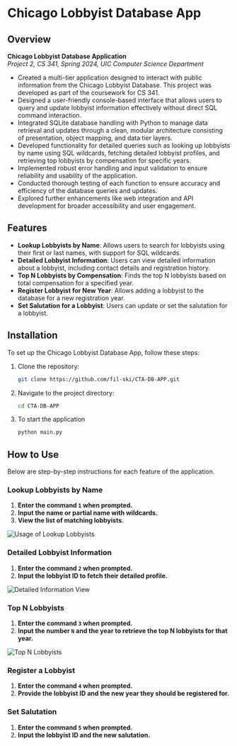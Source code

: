 # Chicago Lobbyist Database App

## Overview
**Chicago Lobbyist Database Application**  
*Project 2, CS 341, Spring 2024, UIC Computer Science Department*  

- Created a multi-tier application designed to interact with public information from the Chicago Lobbyist Database. This project was developed as part of the coursework for CS 341.
- Designed a user-friendly console-based interface that allows users to query and update lobbyist information effectively without direct SQL command interaction.
- Integrated SQLite database handling with Python to manage data retrieval and updates through a clean, modular architecture consisting of presentation, object mapping, and data tier layers.
- Developed functionality for detailed queries such as looking up lobbyists by name using SQL wildcards, fetching detailed lobbyist profiles, and retrieving top lobbyists by compensation for specific years.
- Implemented robust error handling and input validation to ensure reliability and usability of the application.
- Conducted thorough testing of each function to ensure accuracy and efficiency of the database queries and updates.
- Explored further enhancements like web integration and API development for broader accessibility and user engagement.

## Features
- **Lookup Lobbyists by Name**: Allows users to search for lobbyists using their first or last names, with support for SQL wildcards.
- **Detailed Lobbyist Information**: Users can view detailed information about a lobbyist, including contact details and registration history.
- **Top N Lobbyists by Compensation**: Finds the top N lobbyists based on total compensation for a specified year.
- **Register Lobbyist for New Year**: Allows adding a lobbyist to the database for a new registration year.
- **Set Salutation for a Lobbyist**: Users can update or set the salutation for a lobbyist.

## Installation
To set up the Chicago Lobbyist Database App, follow these steps:

1. Clone the repository:
   ```bash
   git clone https://github.com/fil-ski/CTA-DB-APP.git
2. Navigate to the project directory:
    ```bash
   cd CTA-DB-APP
3. To start the application
   ```bash
   python main.py

## How to Use
Below are step-by-step instructions for each feature of the application.

### **Lookup Lobbyists by Name**
1. **Enter the command `1` when prompted.**
2. **Input the name or partial name with wildcards.**
3. **View the list of matching lobbyists.**

![Usage of Lookup Lobbyists](Images/command1.png)

### **Detailed Lobbyist Information**
1. **Enter the command `2` when prompted.**
2. **Input the lobbyist ID to fetch their detailed profile.**

![Detailed Information View](Images/command2.png)

### **Top N Lobbyists**
1. **Enter the command `3` when prompted.**
2. **Input the number `N` and the year to retrieve the top N lobbyists for that year.**

![Top N Lobbyists](Images/command3.png)

### **Register a Lobbyist**
1. **Enter the command `4` when prompted.**
2. **Provide the lobbyist ID and the new year they should be registered for.**

### **Set Salutation**
1. **Enter the command `5` when prompted.**
2. **Input the lobbyist ID and the new salutation.**








